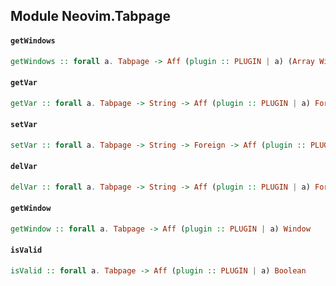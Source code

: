 ## Module Neovim.Tabpage

#### `getWindows`

``` purescript
getWindows :: forall a. Tabpage -> Aff (plugin :: PLUGIN | a) (Array Window)
```

#### `getVar`

``` purescript
getVar :: forall a. Tabpage -> String -> Aff (plugin :: PLUGIN | a) Foreign
```

#### `setVar`

``` purescript
setVar :: forall a. Tabpage -> String -> Foreign -> Aff (plugin :: PLUGIN | a) Foreign
```

#### `delVar`

``` purescript
delVar :: forall a. Tabpage -> String -> Aff (plugin :: PLUGIN | a) Foreign
```

#### `getWindow`

``` purescript
getWindow :: forall a. Tabpage -> Aff (plugin :: PLUGIN | a) Window
```

#### `isValid`

``` purescript
isValid :: forall a. Tabpage -> Aff (plugin :: PLUGIN | a) Boolean
```


